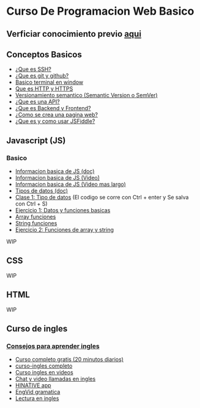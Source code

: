 # Curso De Programacion Web Basico

## Verficiar conocimiento previo [aqui](https://github.com/charly-palencia/developer-roadmap)

## Conceptos Basicos
- [¿Que es SSH?](https://www.youtube.com/watch?v=QgnzJ3nQylI)
- [¿Que es git y github?](https://www.youtube.com/watch?v=YlBy34ECh2s)
- [Basico terminal en window](https://www.youtube.com/watch?v=W6434nulBu8)
- [Que es HTTP y HTTPS](https://www.youtube.com/watch?v=6f7VKDmBBdM)
- [Versionamiento semantico (Semantic Version o SemVer)](https://www.youtube.com/watch?v=dj8H2mqiAtU)
- [¿Que es una API?](https://www.youtube.com/watch?v=u2Ms34GE14U)
- [¿Que es Backend y Frontend?](https://www.youtube.com/watch?v=50RbVujPPGs)
- [¿Como se crea una pagina web?](https://www.youtube.com/watch?v=iIyoWWiMDC4)
- [¿Que es y como usar JSFiddle?](https://www.youtube.com/watch?v=TBbYSqbEYcg)
## Javascript (JS)

### Basico

- [Informacion basica de JS (doc)](https://developer.mozilla.org/es/docs/Learn/JavaScript/First_steps/Qu%C3%A9_es_JavaScript)  
- [Informacion basica de JS (Video)](https://www.youtube.com/watch?v=0yPIZLbE1y0)  
- [Informacion basica de JS (Video mas largo)](https://www.youtube.com/watch?v=viQ6creGqFM)  
- [Tipos de datos (doc)](https://www.todojs.com/tipos-datos-javascript-es6/)
- [Clase 1: Tipo de datos](https://jsfiddle.net/chalien/sr4eujLa/)  (El codigo se corre con Ctrl + enter y Se salva con Ctrl + S)
- [Ejercicio 1: Datos y funciones basicas](https://jsfiddle.net/chalien/1hLzv5qp)
- [Array funciones](https://developer.mozilla.org/es/docs/Web/JavaScript/Referencia/Objetos_globales/Array)
- [String funciones](https://developer.mozilla.org/es/docs/Web/JavaScript/Referencia/Objetos_globales/String)
- [Ejercicio 2: Funciones de array y string](https://jsfiddle.net/o7nq4xup)

WIP

## CSS

WIP

## HTML

WIP

## Curso de ingles 

### [Consejos para aprender ingles](https://www.youtube.com/watch?v=SO2XP91hhWM)

- [Curso completo gratis (20 minutos diarios)](https://www.aprenderinglesrapidoyfacil.com/20-minutos/)
- [curso-ingles completo](https://www.curso-ingles.com/aprender/cursos/nivel-basico)
- [Curso ingles en videos](https://www.youtube.com/watch?v=r-Kb8SrR5LQ)
- [Chat y video llamadas en ingles](https://www.hellotalk.com/about/)
- [HINATIVE app](https://www.youtube.com/watch?v=daq9vVDb1Co)
- [EngVid gramatica](https://www.youtube.com/channel/UCKRBA9XfgzAtJodE4t8cUeg)
- [Lectura en ingles](https://readtheory.org/)
